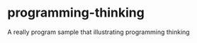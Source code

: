 programming-thinking
====================

A really program sample that illustrating programming thinking